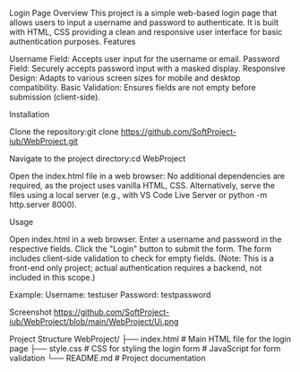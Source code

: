 Login Page
Overview
This project is a simple web-based login page that allows users to input a username and password to authenticate. It is built with HTML, CSS providing a clean and responsive user interface for basic authentication purposes.
Features

Username Field: Accepts user input for the username or email.
Password Field: Securely accepts password input with a masked display.
Responsive Design: Adapts to various screen sizes for mobile and desktop compatibility.
Basic Validation: Ensures fields are not empty before submission (client-side).

Installation

Clone the repository:git clone https://github.com/SoftProject-iub/WebProject.git


Navigate to the project directory:cd WebProject


Open the index.html file in a web browser:
No additional dependencies are required, as the project uses vanilla HTML, CSS.
Alternatively, serve the files using a local server (e.g., with VS Code Live Server or python -m http.server 8000).



Usage

Open index.html in a web browser.
Enter a username and password in the respective fields.
Click the "Login" button to submit the form.
The form includes client-side validation to check for empty fields.
(Note: This is a front-end only project; actual authentication requires a backend, not included in this scope.)


Example:
Username: testuser
Password: testpassword



Screenshot
https://github.com/SoftProject-iub/WebProject/blob/main/WebProject/Ui.png

Project Structure
WebProject/
├── index.html      # Main HTML file for the login page
├── style.css       # CSS for styling the login form    # JavaScript for form validation
└── README.md       # Project documentation
